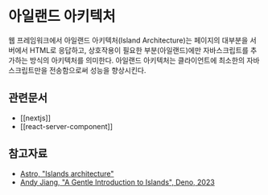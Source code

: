 # 아일랜드 아키텍처

웹 프레임워크에서 아일랜드 아키텍처(Island Architecture)는 페이지의 대부분을 서버에서 HTML로 응답하고, 상호작용이 필요한 부분(아일랜드)에만 자바스크립트를 추가하는 방식의 아키텍처를 의미한다. 아일랜드 아키텍처는 클라이언트에 최소한의 자바스크립트만을 전송함으로써 성능을 향상시킨다.

## 관련문서

- [[nextjs]]
- [[react-server-component]]

## 참고자료

- [Astro, "Islands architecture"](https://docs.astro.build/en/concepts/islands/)
- [Andy Jiang, "A Gentle Introduction to Islands", Deno, 2023](https://deno.com/blog/intro-to-islands)
